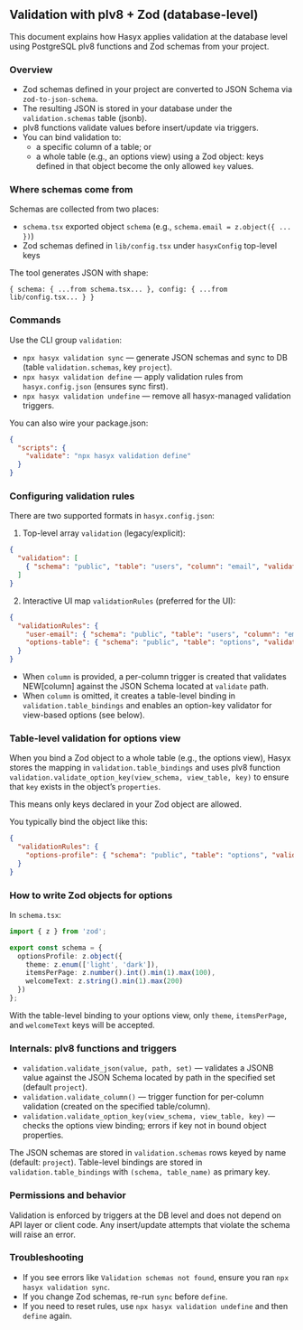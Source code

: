 ## Validation with plv8 + Zod (database-level)

This document explains how Hasyx applies validation at the database level using PostgreSQL plv8 functions and Zod schemas from your project.

### Overview

- Zod schemas defined in your project are converted to JSON Schema via `zod-to-json-schema`.
- The resulting JSON is stored in your database under the `validation.schemas` table (jsonb).
- plv8 functions validate values before insert/update via triggers.
- You can bind validation to:
  - a specific column of a table; or
  - a whole table (e.g., an options view) using a Zod object: keys defined in that object become the only allowed `key` values.

### Where schemas come from

Schemas are collected from two places:
- `schema.tsx` exported object `schema` (e.g., `schema.email = z.object({ ... })`)
- Zod schemas defined in `lib/config.tsx` under `hasyxConfig` top-level keys

The tool generates JSON with shape:
```
{ schema: { ...from schema.tsx... }, config: { ...from lib/config.tsx... } }
```

### Commands

Use the CLI group `validation`:
- `npx hasyx validation sync` — generate JSON schemas and sync to DB (table `validation.schemas`, key `project`).
- `npx hasyx validation define` — apply validation rules from `hasyx.config.json` (ensures sync first).
- `npx hasyx validation undefine` — remove all hasyx-managed validation triggers.

You can also wire your package.json:
```json
{
  "scripts": {
    "validate": "npx hasyx validation define"
  }
}
```

### Configuring validation rules

There are two supported formats in `hasyx.config.json`:
1) Top-level array `validation` (legacy/explicit):
```json
{
  "validation": [
    { "schema": "public", "table": "users", "column": "email", "validate": "schema.email", "schemaSet": "project" }
  ]
}
```

2) Interactive UI map `validationRules` (preferred for the UI):
```json
{
  "validationRules": {
    "user-email": { "schema": "public", "table": "users", "column": "email", "validate": "schema.email" },
    "options-table": { "schema": "public", "table": "options", "validate": "schema.optionsProfile" }
  }
}
```

- When `column` is provided, a per-column trigger is created that validates NEW[column] against the JSON Schema located at `validate` path.
- When `column` is omitted, it creates a table-level binding in `validation.table_bindings` and enables an option-key validator for view-based options (see below).

### Table-level validation for options view

When you bind a Zod object to a whole table (e.g., the options view), Hasyx stores the mapping in `validation.table_bindings` and uses plv8 function `validation.validate_option_key(view_schema, view_table, key)` to ensure that `key` exists in the object’s `properties`.

This means only keys declared in your Zod object are allowed.

You typically bind the object like this:
```json
{
  "validationRules": {
    "options-profile": { "schema": "public", "table": "options", "validate": "schema.optionsProfile" }
  }
}
```

### How to write Zod objects for options

In `schema.tsx`:
```ts
import { z } from 'zod';

export const schema = {
  optionsProfile: z.object({
    theme: z.enum(['light', 'dark']),
    itemsPerPage: z.number().int().min(1).max(100),
    welcomeText: z.string().min(1).max(200)
  })
};
```

With the table-level binding to your options view, only `theme`, `itemsPerPage`, and `welcomeText` keys will be accepted.

### Internals: plv8 functions and triggers

- `validation.validate_json(value, path, set)` — validates a JSONB value against the JSON Schema located by path in the specified set (default `project`).
- `validation.validate_column()` — trigger function for per-column validation (created on the specified table/column).
- `validation.validate_option_key(view_schema, view_table, key)` — checks the options view binding; errors if key not in bound object properties.

The JSON schemas are stored in `validation.schemas` rows keyed by name (default: `project`).
Table-level bindings are stored in `validation.table_bindings` with `(schema, table_name)` as primary key.

### Permissions and behavior

Validation is enforced by triggers at the DB level and does not depend on API layer or client code. Any insert/update attempts that violate the schema will raise an error.

### Troubleshooting

- If you see errors like `Validation schemas not found`, ensure you ran `npx hasyx validation sync`.
- If you change Zod schemas, re-run `sync` before `define`.
- If you need to reset rules, use `npx hasyx validation undefine` and then `define` again.



